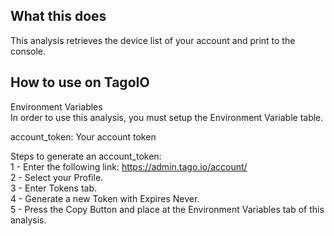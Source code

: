 ## What this does
This analysis retrieves the device list of your account and print to the console.

## How to use on TagoIO
Environment Variables<br>
In order to use this analysis, you must setup the Environment Variable table.<br>

account_token: Your account token

Steps to generate an account_token:<br>
1 - Enter the following link: https://admin.tago.io/account/<br>
2 - Select your Profile.<br>
3 - Enter Tokens tab.<br>
4 - Generate a new Token with Expires Never.<br>
5 - Press the Copy Button and place at the Environment Variables tab of this analysis.<br>
